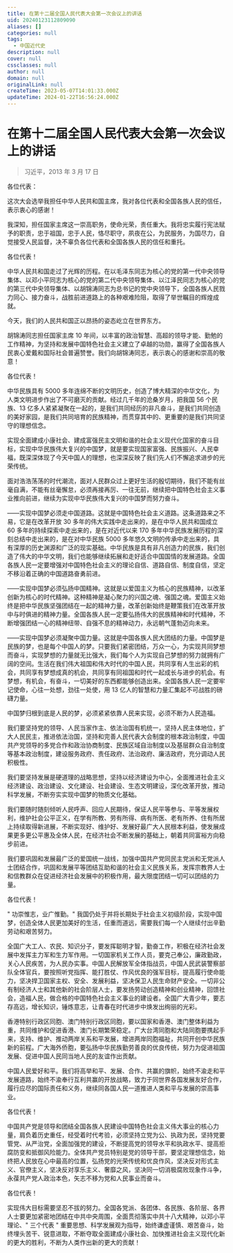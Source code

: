 ```yaml
---
title: 在第十二届全国人民代表大会第一次会议上的讲话
uid: 20240123112809090
aliases: []
categories: null
tags:
  - 中国近代史
description: null
cover: null
cssclasses: null
author: null
domain: null
originalLink: null
createTime: 2023-05-07T14:01:33.000Z
updateTime: 2024-01-22T16:56:24.000Z
---
```


# 在第十二届全国人民代表大会第一次会议上的讲话

> 习近平，2013 年 3 月 17 日

各位代表：

这次大会选举我担任中华人民共和国主席，我对各位代表和全国各族人民的信任，表示衷心的感谢！

我深知，担任国家主席这一崇高职务，使命光荣，责任重大。我将忠实履行宪法赋予的职责，忠于祖国，忠于人民，恪尽职守，夙夜在公，为民服务，为国尽力，自觉接受人民监督，决不辜负各位代表和全国各族人民的信任和重托。

各位代表！

中华人民共和国走过了光辉的历程。在以毛泽东同志为核心的党的第一代中央领导集体、以邓小平同志为核心的党的第二代中央领导集体、以江泽民同志为核心的党的第三代中央领导集体、以胡锦涛同志为总书记的党中央领导下，全国各族人民戮力同心、接力奋斗，战胜前进道路上的各种艰难险阻，取得了举世瞩目的辉煌成就。

今天，我们的人民共和国正以昂扬的姿态屹立在世界东方。

胡锦涛同志担任国家主席 10 年间，以丰富的政治智慧、高超的领导才能、勤勉的工作精神，为坚持和发展中国特色社会主义建立了卓越的功勋，赢得了全国各族人民衷心爱戴和国际社会普遍赞誉。我们向胡锦涛同志，表示衷心的感谢和崇高的敬意！

各位代表！

中华民族具有 5000 多年连绵不断的文明历史，创造了博大精深的中华文化，为人类文明进步作出了不可磨灭的贡献。经过几千年的沧桑岁月，把我国 56 个民族、13 亿多人紧紧凝聚在一起的，是我们共同经历的非凡奋斗，是我们共同创造的美好家园，是我们共同培育的民族精神，而贯穿其中的、更重要的是我们共同坚守的理想信念。

实现全面建成小康社会、建成富强民主文明和谐的社会主义现代化国家的奋斗目标，实现中华民族伟大复兴的中国梦，就是要实现国家富强、民族振兴、人民幸福，既深深体现了今天中国人的理想，也深深反映了我们先人们不懈追求进步的光荣传统。

   面对浩浩荡荡的时代潮流，面对人民群众过上更好生活的殷切期待，我们不能有丝毫自满，不能有丝毫懈怠，必须再接再厉、一往无前，继续把中国特色社会主义事业推向前进，继续为实现中华民族伟大复兴的中国梦而努力奋斗。

——实现中国梦必须走中国道路。这就是中国特色社会主义道路。这条道路来之不易，它是在改革开放 30 多年的伟大实践中走出来的，是在中华人民共和国成立 60 多年的持续探索中走出来的，是在对近代以来 170 多年中华民族发展历程的深刻总结中走出来的，是在对中华民族 5000 多年悠久文明的传承中走出来的，具有深厚的历史渊源和广泛的现实基础。中华民族是具有非凡创造力的民族，我们创造了伟大的中华文明，我们也能够继续拓展和走好适合中国国情的发展道路。全国各族人民一定要增强对中国特色社会主义的理论自信、道路自信、制度自信，坚定不移沿着正确的中国道路奋勇前进。

——实现中国梦必须弘扬中国精神。这就是以爱国主义为核心的民族精神，以改革创新为核心的时代精神。这种精神是凝心聚力的兴国之魂、强国之魂。爱国主义始终是把中华民族坚强团结在一起的精神力量，改革创新始终是鞭策我们在改革开放中与时俱进的精神力量。全国各族人民一定要弘扬伟大的民族精神和时代精神，不断增强团结一心的精神纽带、自强不息的精神动力，永远朝气蓬勃迈向未来。

——实现中国梦必须凝聚中国力量。这就是中国各族人民大团结的力量。中国梦是民族的梦，也是每个中国人的梦。只要我们紧密团结，万众一心，为实现共同梦想而奋斗，实现梦想的力量就无比强大，我们每个人为实现自己梦想的努力就拥有广阔的空间。生活在我们伟大祖国和伟大时代的中国人民，共同享有人生出彩的机会，共同享有梦想成真的机会，共同享有同祖国和时代一起成长与进步的机会。有梦想，有机会，有奋斗，一切美好的东西都能够创造出来。全国各族人民一定要牢记使命，心往一处想，劲往一处使，用 13 亿人的智慧和力量汇集起不可战胜的磅礴力量。

   中国梦归根到底是人民的梦，必须紧紧依靠人民来实现，必须不断为人民造福。

   我们要坚持党的领导、人民当家作主、依法治国有机统一，坚持人民主体地位，扩大人民民主，推进依法治国，坚持和完善人民代表大会制度的根本政治制度，中国共产党领导的多党合作和政治协商制度、民族区域自治制度以及基层群众自治制度等基本政治制度，建设服务政府、责任政府、法治政府、廉洁政府，充分调动人民积极性。

   我们要坚持发展是硬道理的战略思想，坚持以经济建设为中心，全面推进社会主义经济建设、政治建设、文化建设、社会建设、生态文明建设，深化改革开放，推动科学发展，不断夯实实现中国梦的物质文化基础。

   我们要随时随刻倾听人民呼声、回应人民期待，保证人民平等参与、平等发展权利，维护社会公平正义，在学有所教、劳有所得、病有所医、老有所养、住有所居上持续取得新进展，不断实现好、维护好、发展好最广大人民根本利益，使发展成果更多更公平惠及全体人民，在经济社会不断发展的基础上，朝着共同富裕方向稳步前进。

   我们要巩固和发展最广泛的爱国统一战线，加强中国共产党同民主党派和无党派人士团结合作，巩固和发展平等团结互助和谐的社会主义民族关系，发挥宗教界人士和信教群众在促进经济社会发展中的积极作用，最大限度团结一切可以团结的力量。

  各位代表！

   " 功崇惟志，业广惟勤。" 我国仍处于并将长期处于社会主义初级阶段，实现中国梦，创造全体人民更加美好的生活，任重而道远，需要我们每一个人继续付出辛勤劳动和艰苦努力。

   全国广大工人、农民、知识分子，要发挥聪明才智，勤奋工作，积极在经济社会发展中发挥主力军和生力军作用。一切国家机关工作人员，要克己奉公，廉政勤政，关心人民疾苦，为人民办实事。中国人民解放军全体指战员，中国人民武装警察部队全体官兵，要按照听党指挥、能打胜仗、作风优良的强军目标，提高履行使命能力，坚决捍卫国家主权、安全、发展利益，坚决保卫人民生命财产安全。一切非公有制经济人士和其他新的社会阶层人士，要发扬劳动创造精神和创业精神，回馈社会，造福人民，做合格的中国特色社会主义事业的建设者。全国广大青少年，要志存高远，增长知识，锤炼意志，让青春在时代进步中焕发出绚丽的光彩。

   香港特别行政区同胞、澳门特别行政区同胞，要以国家和香港、澳门整体利益为重，共同维护和促进香港、澳门长期繁荣稳定。广大台湾同胞和大陆同胞要携起手来，支持、维护、推动两岸关系和平发展，增进两岸同胞福祉，共同开创中华民族新的前程。广大海外侨胞，要弘扬中华民族勤劳善良的优良传统，努力为促进祖国发展、促进中国人民同当地人民的友谊作出贡献。

   中国人民爱好和平。我们将高举和平、发展、合作、共赢的旗帜，始终不渝走和平发展道路，始终不渝奉行互利共赢的开放战略，致力于同世界各国发展友好合作，履行应尽的国际责任和义务，继续同各国人民一道推进人类和平与发展的崇高事业。

   各位代表！

   中国共产党是领导和团结全国各族人民建设中国特色社会主义伟大事业的核心力量，肩负着历史重任，经受着时代考验，必须坚持立党为公、执政为民，坚持党要管党、从严治党，全面加强党的建设，不断提高党的领导水平和执政水平、提高拒腐防变和抵御风险能力。全体共产党员特别是党的领导干部，要坚定理想信念，始终把人民放在心中最高的位置，弘扬党的光荣传统和优良作风，坚决反对形式主义、官僚主义，坚决反对享乐主义、奢靡之风，坚决同一切消极腐败现象作斗争，永葆共产党人政治本色，矢志不移为党和人民事业而奋斗。

   各位代表！

   实现伟大目标需要坚忍不拔的努力。全国各党派、各团体、各民族、各阶层、各界人士要更加紧密地团结在中共中央周围，全面贯彻落实中共十八大精神，以邓小平理论、" 三个代表 " 重要思想、科学发展观为指导，始终谦虚谨慎、艰苦奋斗，始终埋头苦干、锐意进取，不断夺取全面建成小康社会、加快推进社会主义现代化新的更大的胜利，不断为人类作出新的更大的贡献！
